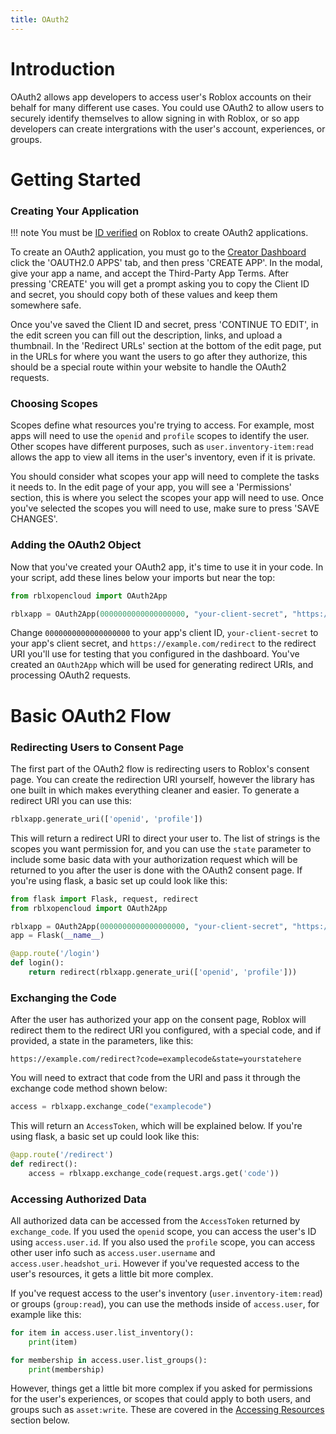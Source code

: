 ```yaml
---
title: OAuth2 
---
```


# Introduction

OAuth2 allows app developers to access user's Roblox accounts on their behalf for many different use cases. You could use OAuth2 to allow users to securely identify themselves to allow signing in with Roblox, or so app developers can create intergrations with the user's account, experiences, or groups.

# Getting Started

### Creating Your Application

!!! note
    You must be [ID verified](https://create.roblox.com/docs/production/publishing/account-verification) on Roblox to create OAuth2 applications.

To create an OAuth2 application, you must go to the [Creator Dashboard](https://create.roblox.com/dashboard/credentials) click the 'OAUTH2.0 APPS' tab, and then press 'CREATE APP'. In the modal, give your app a name, and accept the Third-Party App Terms. After pressing 'CREATE' you will get a prompt asking you to copy the Client ID and secret, you should copy both of these values and keep them somewhere safe.

Once you've saved the Client ID and secret, press 'CONTINUE TO EDIT', in the edit screen you can fill out the description, links, and upload a thumbnail. In the 'Redirect URLs' section at the bottom of the edit page, put in the URLs for where you want the users to go after they authorize, this should be a special route within your website to handle the OAuth2 requests.

### Choosing Scopes

Scopes define what resources you're trying to access. For example, most apps will need to use the `openid` and `profile` scopes to identify the user. Other scopes have different purposes, such as `user.inventory-item:read` allows the app to view all items in the user's inventory, even if it is private.

You should consider what scopes your app will need to complete the tasks it needs to. In the edit page of your app, you will see a 'Permissions' section, this is where you select the scopes your app will need to use. Once you've selected the scopes you will need to use, make sure to press 'SAVE CHANGES'.

### Adding the OAuth2 Object

Now that you've created your OAuth2 app, it's time to use it in your code. In your script, add these lines below your imports but near the top:

```py
from rblxopencloud import OAuth2App

rblxapp = OAuth2App(0000000000000000000, "your-client-secret", "https://example.com/redirect")
```

Change `0000000000000000000` to your app's client ID, `your-client-secret` to your app's client secret, and `https://example.com/redirect` to the redirect URI you'll use for testing that you configured in the dashboard. You've created an `OAuth2App` which will be used for generating redirect URIs, and processing OAuth2 requests.

# Basic OAuth2 Flow

### Redirecting Users to Consent Page

The first part of the OAuth2 flow is redirecting users to Roblox's consent page. You can create the redirection URI yourself, however the library has one built in which makes everything cleaner and easier. To generate a redirect URI you can use this:

```py
rblxapp.generate_uri(['openid', 'profile'])
```

This will return a redirect URI to direct your user to. The list of strings is the scopes you want permission for, and you can use the `state` parameter to include some basic data with your authorization request which will be returned to you after the user is done with the OAuth2 consent page. If you're using flask, a basic set up could look like this:

```py
from flask import Flask, request, redirect
from rblxopencloud import OAuth2App

rblxapp = OAuth2App(0000000000000000000, "your-client-secret", "https://example.com/redirect")
app = Flask(__name__)

@app.route('/login')
def login():
    return redirect(rblxapp.generate_uri(['openid', 'profile']))
```

### Exchanging the Code

After the user has authorized your app on the consent page, Roblox will redirect them to the redirect URI you configured, with a special code, and if provided, a state in the parameters, like this:
```
https://example.com/redirect?code=examplecode&state=yourstatehere
``` 
You will need to extract that code from the URI and pass it through the exchange code method shown below:
```py
access = rblxapp.exchange_code("examplecode")
```
This will return an `AccessToken`, which will be explained below. If you're using flask, a basic set up could look like this:

```py
@app.route('/redirect')
def redirect():
    access = rblxapp.exchange_code(request.args.get('code'))
```

### Accessing Authorized Data

All authorized data can be accessed from the `AccessToken` returned by `exchange_code`. If you used the `openid` scope, you can access the user's ID using `access.user.id`. If you also used the `profile` scope, you can access other user info such as `access.user.username` and `access.user.headshot_uri`. However if you've requested access to the user's resources, it gets a little bit more complex.

If you've request access to the user's inventory (`user.inventory-item:read`) or groups (`group:read`), you can use the methods inside of `access.user`, for example like this:
```py
for item in access.user.list_inventory():
    print(item)

for membership in access.user.list_groups():
    print(membership)
```

However, things get a little bit more complex if you asked for permissions for the user's experiences, or scopes that could apply to both users, and groups such as `asset:write`. These are covered in the [Accessing Resources](#creating-your-application) section below.